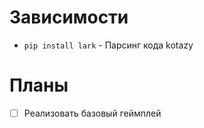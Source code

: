 # Зависимости

- `pip install lark` - Парсинг кода kotazy

# Планы 

- [ ] Реализовать базовый геймплей
